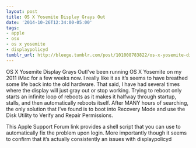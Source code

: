 ```yaml
---
layout: post
title: OS X Yosemite Display Grays Out
date: '2014-10-26T12:34:00-05:00'
tags:
- apple
- osx
- os x yosemite
- displaypolicyd
tumblr_url: http://bleege.tumblr.com/post/101008783822/os-x-yosemite-display-grays-out
---
```

OS X Yosemite Display Grays OutI’ve been running OS X Yosemite on my 2011 iMac for a few weeks now.  I really like it as it’s seems to have breathed some life back into the old hardware.  That said, I have had several times where the display will just gray out or stop working.  Trying to reboot only starts an infinite loop of reboots as it makes it halfway through startup, stalls, and then automatically reboots itself.  After MANY hours of searching, the only solution that I’ve found is to boot into Recovery Mode and use the Disk Utility to Verify and Repair Permissions.

This Apple Support Forum link provides a shell script that you can use to automatically fix the problem upon login.  More importantly though it seems to confirm that it’s actually consistently an issues with displaypolicyd
